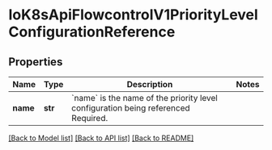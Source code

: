 # IoK8sApiFlowcontrolV1PriorityLevelConfigurationReference

## Properties
Name | Type | Description | Notes
------------ | ------------- | ------------- | -------------
**name** | **str** | &#x60;name&#x60; is the name of the priority level configuration being referenced Required. | 

[[Back to Model list]](../README.md#documentation-for-models) [[Back to API list]](../README.md#documentation-for-api-endpoints) [[Back to README]](../README.md)


